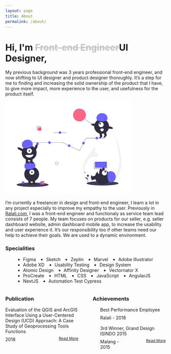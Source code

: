 ```yaml
---
layout: page
title: About
permalink: /about/
---
```


<style>
    strike {
        color: #c3c3c3;
    }

    ul {
        margin-left: 0;
        overflow: hidden;
    }

    li {
        float: left;
        margin-left: 32px;
    }

    img {
        height: auto;
        width: 400px;
    }

    .columns {
        display: flex;
        margin-left: -.75rem;
        margin-right: -.75rem;
        margin-top: -.75rem;
    }

    .column {
        padding: .75rem;
    }

    .is-half {
        width: 50%;
    }

    .publication > a {
        display: block;
    }

    .achievements .date, .read-more, .publication .date {
        width: 100%;
        margin-top: 8px;
    }

    .read-more {
        font-size: 12px;
        line-height: 100%;
        text-align: right;
    }

    .achievements ul {
        list-style-type: none;
    }

    .achievements ul li {
        margin-bottom: 16px;
        margin-left: 0;
    }
</style>

<h1>Hi, I'm <strike>Front-end Engineer</strike>UI Designer,</h1>

My previous background was 3 years professional front-end engineer, and now shifting to UI designer and product designer thoroughly. It’s a step for me to finding and increasing the solid ownership of the product that I have, to give more impact, more experience to the user, and usefulness for the product itself.

<div class="img-center">
    <img src="/assets/img/posts/good-team.png" alt="Good Team"/>
</div>

I’m currently a freelancer in design and front-end engineer, I learn a lot in any project especially to improve my empathy to the user. Previously in [Ralali.com](https://ralali.com), I was a front-end engineer and functionaly as service team lead consists of 7 people. My team focuses on products for our seller, e.g. seller dashboard website, admin dashboard mobile app, to increase the usability and user experience it. It’s our responsibility too if other teams need our help to achieve their goals. We are used to a dynamic environment.

<h3>Specialities</h3>
<ul>
    <li>Figma</li>
    <li>Sketch</li>
    <li>Zeplin</li>
    <li>Marvel</li>
    <li>Adobe Illustrator</li>
    <li>Adobe XD</li>
    <li>Usability Testing</li>
    <li>Design System</li>
    <li>Atomic Design</li>
    <li>Affinity Designer</li>
    <li>Vectornator X</li>
    <li>ProCreate</li>
    <li>HTML</li>
    <li>CSS</li>
    <li>JavaScript</li>
    <li>AngularJS</li>
    <li>NextJS</li>
    <li>Automation Test Cypress</li>
</ul>

<div class="columns">
    <div class="column is-half publication">
        <h3>Publication</h3>
        Evaluation of the QGIS and ArcGIS Interface Using a User-Centered Design (UCD) Approach: A Case Study of Geoprocessing Tools Functions
        <div class="columns">
            <div class="column is-half date">2018</div>
            <div class="column is-half read-more">
                <a href="http://j-ptiik.ub.ac.id/index.php/j-ptiik/article/view/2440" target="_blank" rel="noopener noreferrer">Read More</a>
            </div>
        </div>
    </div>
    <div class="column is-half achievements">
        <h3>Achievements</h3>
        <ul>
            <li>
                Best Performance Employee
                <div class="date">Ralali - 2018</div>
            </li>
            <li>
                3rd Winner, Grand Design ISINDO 2015
                <div class="columns">
                    <div class="column is-half date">Malang - 2015</div>
                    <div class="column is-half read-more">
                        <a href="http://mcs.filkom.ub.ac.id/unit/prodi/milkom/read/news/help-developing-umkm-filkom-students-made-information-system-grand-design/9baa849" target="_blank" rel="noopener noreferrer">Read More</a>
                    </div>
                </div>
            </li>
        </ul>
    </div>
</div>
